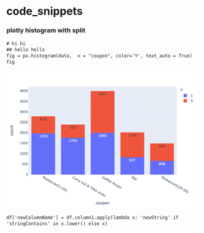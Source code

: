 # code_snippets


### plotly histogram with split
```
# hi hi
## hello hello
fig = px.histogram(data,  x = "coupon", color='Y', text_auto = True)
fig
```
<img src="/image/bar_split.png">

```
df['newColumnName'] = df.column1.apply(lambda x: 'newString' if 'stringContains' in x.lower() else x)
```
